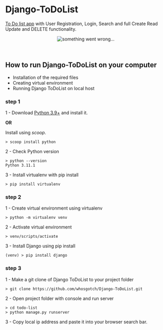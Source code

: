 # Django-ToDoList
[To Do list app](https://whosgotch.pythonanywhere.com/) with User Registration, Login, Search and full Create Read Update and DELETE functionality.
</br>
<p align="center">
   <img src="../master/todolist.png" alt="something went wrong...">
</p></br>

## How to run Django-ToDoList on your computer

- Installation of the required files 
- Creating virtual environment
- Running Django ToDoList on local host

### step 1
1 - Download [Python 3.9+](https://www.python.org/) and install it.

**OR**

Install using *scoop*.
```
> scoop install python
```

2 - Check Python version
```
> python --version
Python 3.11.1
```

3 - Install virtualenv with pip install
```
> pip install virtualenv
```

### step 2
1 - Create virtual environment using virtualenv
```
> python -m virtualenv venv
```

2 - Activate virtual environment
```
> venv/scripts/activate
```

3 - Install Django using pip install
```
(venv) > pip install django
```

### step 3 
1 - Make a git clone of Django ToDoList to your project folder
```
> git clone https://github.com/whosgotch/Django-ToDoList.git
```

2 - Open project folder with console and run server
```
> cd todo-list
> python manage.py runserver
```

3 - Copy local ip address and paste it into your browser search bar.


